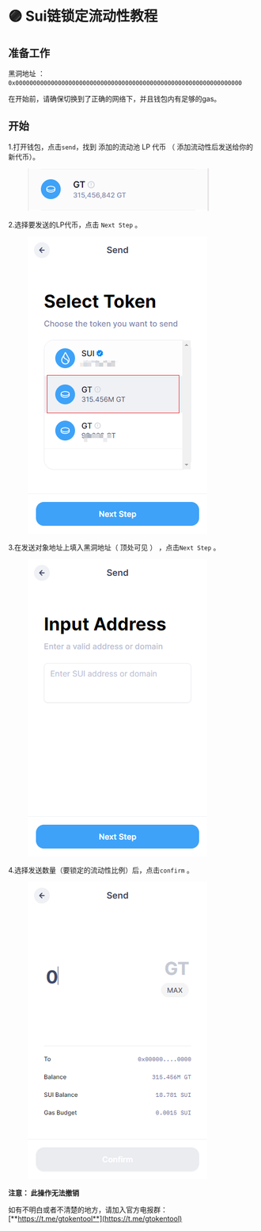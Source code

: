 # 🟣 Sui链锁定流动性教程

## 准备工作

黑洞地址 ： `0x0000000000000000000000000000000000000000000000000000000000000000`

在开始前，请确保切换到了正确的网络下，并且钱包内有足够的gas。

## 开始

1.打开钱包，点击`send`，找到 添加的流动池 LP 代币 （ 添加流动性后发送给你的新代币）。

<figure><img src="../.gitbook/assets/image (334).png" alt=""><figcaption></figcaption></figure>

2.选择要发送的LP代币，点击 `Next Step` 。

<figure><img src="../.gitbook/assets/image (335).png" alt=""><figcaption></figcaption></figure>

3.在发送对象地址上填入黑洞地址（ 顶处可见 ） ，点击`Next Step` 。

<figure><img src="../.gitbook/assets/image (337).png" alt=""><figcaption></figcaption></figure>

4.选择发送数量（要锁定的流动性比例）后，点击`confirm` 。

<figure><img src="../.gitbook/assets/image (338).png" alt=""><figcaption></figcaption></figure>

**注意： 此操作无法撤销**

如有不明白或者不清楚的地方，请加入官方电报群：[**https://t.me/gtokentool**](https://t.me/gtokentool)
